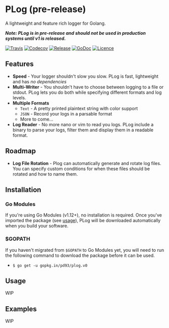 # PLog (pre-release)

A lightweight and feature rich logger for Golang.

***Note: PLog is in pre-release and should not be used in production systems until v1 is released.***

[![Travis](https://img.shields.io/travis/pd93/plog?style=for-the-badge)](https://travis-ci.org/pd93/plog)
[![Codecov](https://img.shields.io/codecov/c/github/pd93/plog?style=for-the-badge)](https://codecov.io/gh/pd93/plog)
[![Release](https://img.shields.io/github/v/release/pd93/plog?style=for-the-badge)](https://github.com/pd93/plog/releases)
[![GoDoc](https://img.shields.io/badge/godoc-reference-5272B4.svg?style=for-the-badge)](https://godoc.org/github.com/pd93/plog)
[![Licence](https://img.shields.io/github/license/pd93/plog?style=for-the-badge)](https://github.com/pd93/plog/blob/master/LICENSE)

## Features

- **Speed** - Your logger shouldn't slow you slow. PLog is fast, lightweight and has *no dependencies*
- **Multi-Writer** - You shouldn't have to choose between logging to a file or stdout. PLog lets you do both while specifying different formats and log levels.
- **Multiple Formats**
  - `Text` - A pretty printed plaintext string with color support
  - `JSON` - Record your logs in a parsable format
  - More to come...
- **Log Reader** - No more nano or vim to read you logs. PLog include a binary to parse your logs, filter them and display them in a readable format.

## Roadmap

- **Log File Rotation** - Plog can automatically generate and rotate log files. You can specify custom conditions for when these files should be rotated and how to name them.

## Installation

### Go Modules

If you're using Go Modules (v1.12+), no installation is required. Once you've imported the package (see [usage](#usage)), PLog will be downloaded automatically when you build your software.

### $GOPATH

If you haven't migrated from `$GOPATH` to Go Modules yet, you will need to run the following command to download the package before it can be used.

- `$ go get -u gopkg.in/pd93/plog.v0`

## Usage

WIP

## Examples

WIP
